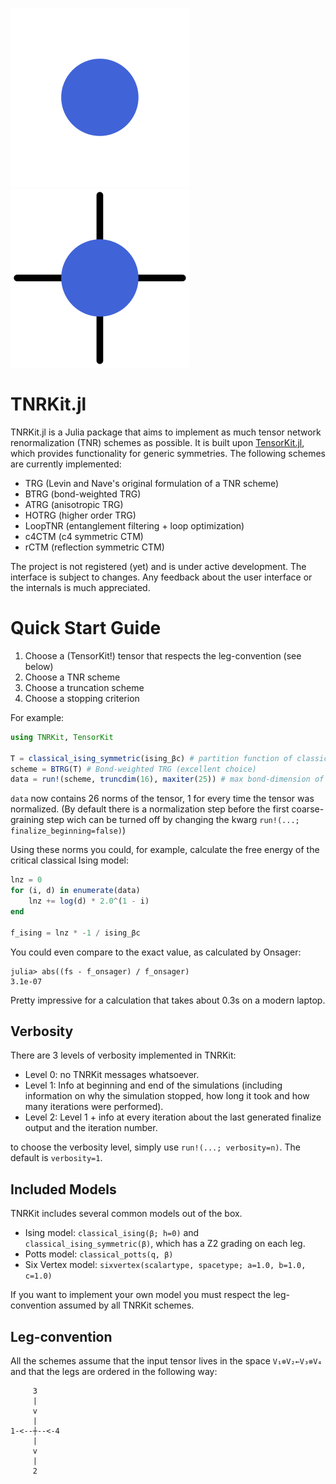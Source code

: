 ![TNRKit Logo](https://github.com/VictorVanthilt/TNRKit.jl/blob/master/assets/tensorlogo-dark.svg#gh-dark-mode-only)
![TNRKit Logo](https://github.com/VictorVanthilt/TNRKit.jl/blob/master/assets/tensorlogo.svg#gh-light-mode-only)

# TNRKit.jl

TNRKit.jl is a Julia package that aims to implement as much tensor network renormalization (TNR) schemes as possible.
It is built upon
[TensorKit.jl](https://github.com/jutho/TensorKit.jl), which provides functionality for
generic symmetries.
The following schemes are currently implemented:
- TRG (Levin and Nave's original formulation of a TNR scheme) 
- BTRG (bond-weighted TRG)
- ATRG (anisotropic TRG)
- HOTRG (higher order TRG)
- LoopTNR (entanglement filtering + loop optimization)
- c4CTM (c4 symmetric CTM)
- rCTM (reflection symmetric CTM)

The project is not registered (yet) and is under active development. The interface is subject to changes. Any feedback about the user interface or the internals is much appreciated.

# Quick Start Guide
1. Choose a (TensorKit!) tensor that respects the leg-convention (see below)
2. Choose a TNR scheme
3. Choose a truncation scheme
4. Choose a stopping criterion

For example:
```julia
using TNRKit, TensorKit

T = classical_ising_symmetric(ising_βc) # partition function of classical Ising model at the critical point
scheme = BTRG(T) # Bond-weighted TRG (excellent choice)
data = run!(scheme, truncdim(16), maxiter(25)) # max bond-dimension of 16, for 25 iterations
```
`data` now contains 26 norms of the tensor, 1 for every time the tensor was normalized. (By default there is a normalization step before the first coarse-graining step wich can be turned off by changing the kwarg `run!(...; finalize_beginning=false)`)

Using these norms you could, for example, calculate the free energy of the critical classical Ising model:
```Julia
lnz = 0
for (i, d) in enumerate(data)
    lnz += log(d) * 2.0^(1 - i)
end

f_ising = lnz * -1 / ising_βc
```
You could even compare to the exact value, as calculated by Onsager:
```julia-repl
julia> abs((fs - f_onsager) / f_onsager)
3.1e-07
```
Pretty impressive for a calculation that takes about 0.3s on a modern laptop.
## Verbosity
There are 3 levels of verbosity implemented in TNRKit:
- Level 0: no TNRKit messages whatsoever.
- Level 1: Info at beginning and end of the simulations (including information on why the simulation stopped, how long it took and how many iterations were performed).
- Level 2: Level 1 + info at every iteration about the last generated finalize output and the iteration number.
  
to choose the verbosity level, simply use `run!(...; verbosity=n)`. The default is `verbosity=1`.

## Included Models
TNRKit includes several common models out of the box.
- Ising model: `classical_ising(β; h=0)` and `classical_ising_symmetric(β)`, which has a Z2 grading on each leg.
- Potts model: `classical_potts(q, β)`
- Six Vertex model: `sixvertex(scalartype, spacetype; a=1.0, b=1.0, c=1.0)`

If you want to implement your own model you must respect the leg-convention assumed by all TNRKit schemes.
## Leg-convention
All the schemes assume that the input tensor lives in the space `V₁⊗V₂←V₃⊗V₄` and that the legs are ordered in the following way:
```
     3
     |
     v
     |
1-<--┼--<-4
     |
     v
     |
     2
```

